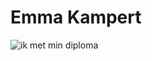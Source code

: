 # Emma Kampert

![ik met min diploma](https://scontent-amt2-1.xx.fbcdn.net/v/t1.0-9/19657460_1050119661786074_3518851515466597878_n.jpg?oh=2b275e5040033d315d5beca516e46e37&oe=5A168594)
